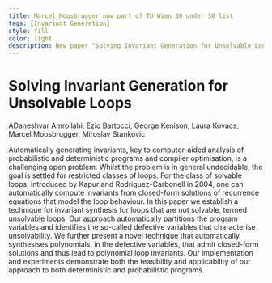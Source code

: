 ```yaml
---
title: Marcel Moosbrugger now part of TU Wien 30 under 30 list
tags: [Invariant Generation]  
style: fill
color: light
description: New paper "Solving Invariant Generation for Unsolvable Loops" accepted to be presented at SAS 2022, the 29th Static Analysis Symposium
---
```


# Solving Invariant Generation for Unsolvable Loops
ADaneshvar Amrollahi, Ezio Bartocci, George Kenison, Laura Kovacs, Marcel Moosbrugger, Miroslav Stankovic

Automatically generating invariants, key to computer-aided analysis of probabilistic 
and deterministic programs and compiler optimisation, is a challenging open problem. 
Whilst the problem is in general undecidable, the goal is settled for restricted 
classes of loops. For the class of solvable loops, introduced by Kapur and 
Rodriguez-Carbonell in 2004, one can automatically compute invariants from 
closed-form solutions of recurrence equations that model the loop behaviour. 
In this paper we establish a technique for invariant synthesis for loops that 
are not solvable, termed unsolvable loops. Our approach automatically partitions 
the program variables and identifies the so-called defective variables that 
characterise unsolvability. We further present a novel technique that automatically 
synthesises polynomials, in the defective variables, that admit closed-form solutions 
and thus lead to polynomial loop invariants. Our implementation and experiments 
demonstrate both the feasibility and applicability of our approach to both 
deterministic and probabilistic programs.